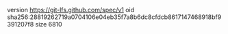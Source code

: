 version https://git-lfs.github.com/spec/v1
oid sha256:28819262719a0704106e04eb35f7a8b6dc8cfdcb8617147468918bf9391207f8
size 6810
